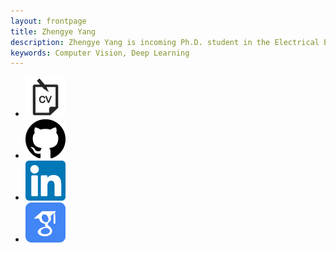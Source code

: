```yaml
---
layout: frontpage
title: Zhengye Yang
description: Zhengye Yang is incoming Ph.D. student in the Electrical Engineering at Rensselaer Polytechnic Institute; research in computer vision
keywords: Computer Vision, Deep Learning 
---
```



<div   class="navbar">
  <div  class="navbar-inner">
      <ul  class="nav" >
          <li><a href="{{ BASE_PATH }}/zhengye_cv_2_1.pdf"><img border="0" alt="CV" src="high_res_icon/cv-icon.png" width="64" height="64"></a></li>
          <li><a href="https://github.com/zylearncoding"><img border="0" alt="Github" src="high_res_icon/github-icon.png" width="64" height="64"></a></li>
          <li><a href="https://www.linkedin.com/in/zhengye-yang/"><img border="0" alt="LinknedIn" src="high_res_icon/linkedin-icon.png" width="64" height="64"></a></li>
          <li><a href="https://scholar.google.com/citations?user=PGbaGDsAAAAJ&hl=en"><img border="0" alt="Google Scholar" src="high_res_icon/googlescholar-icon.png" width="64" height="64"></a></li>
      </ul>
  </div>
</div>


<style>
div.intro{
background-color: rgba(0,0,0,0.6);
color: white;
font-family: Arial;

}
body {
  background-image: url('../publpics/bg_screen.png');
  background-repeat: no-repeat;
  background-attachment: fixed;  
  background-size: cover;
}
</style>